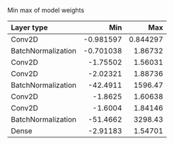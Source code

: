 Min max of model weights

| Layer type         |        Min |         Max |
|:-------------------|-----------:|------------:|
| Conv2D             |  -0.981597 |    0.844297 |
| BatchNormalization |  -0.701038 |    1.86732  |
| Conv2D             |  -1.75502  |    1.56031  |
| Conv2D             |  -2.02321  |    1.88736  |
| BatchNormalization | -42.4911   | 1596.47     |
| Conv2D             |  -1.8625   |    1.60638  |
| Conv2D             |  -1.6004   |    1.84146  |
| BatchNormalization | -51.4662   | 3298.43     |
| Dense              |  -2.91183  |    1.54701  |